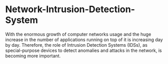# Network-Intrusion-Detection-System
With the enormous growth of computer networks usage and the huge increase in the number of applications running on top of it is increasing day by day.
Therefore, the role of Intrusion Detection Systems (IDSs), as special-purpose devices to detect anomalies and attacks in the network, is becoming more important. 
